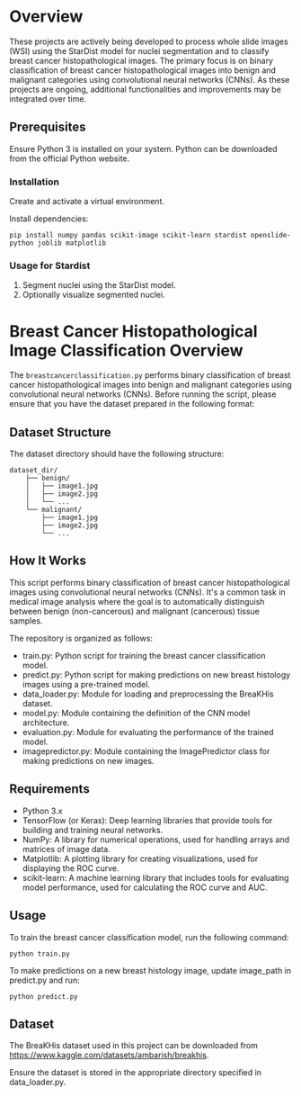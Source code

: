 
# Overview
These projects are actively being developed to process whole slide images (WSI) using the StarDist model for nuclei segmentation and to classify breast cancer histopathological images. The primary focus is on binary classification of breast cancer histopathological images into benign and malignant categories using convolutional neural networks (CNNs). As these projects are ongoing, additional functionalities and improvements may be integrated over time.


## Prerequisites
Ensure Python 3 is installed on your system. Python can be downloaded from the official Python website.

### Installation
Create and activate a virtual environment.

Install dependencies:
```
pip install numpy pandas scikit-image scikit-learn stardist openslide-python joblib matplotlib
```

### Usage for Stardist 
1. Segment nuclei using the StarDist model.
2. Optionally visualize segmented nuclei.

# Breast Cancer Histopathological Image Classification Overview

The ```breastcancerclassification.py``` performs binary classification of breast cancer histopathological images into benign and malignant categories using convolutional neural networks (CNNs). Before running the script, please ensure that you have the dataset prepared in the following format:


## Dataset Structure

The dataset directory should have the following structure:

``` 
dataset_dir/
    ├── benign/
    │   ├── image1.jpg
    │   ├── image2.jpg
    │   └── ...
    └── malignant/
        ├── image1.jpg
        ├── image2.jpg
        └── ...
``` 

## How It Works

This script performs binary classification of breast cancer histopathological images using convolutional neural networks (CNNs). It's a common task in medical image analysis where the goal is to automatically distinguish between benign (non-cancerous) and malignant (cancerous) tissue samples.

The repository is organized as follows:

- train.py: Python script for training the breast cancer classification model.
- predict.py: Python script for making predictions on new breast histology images using a pre-trained model.
- data_loader.py: Module for loading and preprocessing the BreaKHis dataset.
- model.py: Module containing the definition of the CNN model architecture.
- evaluation.py: Module for evaluating the performance of the trained model.
- imagepredictor.py: Module containing the ImagePredictor class for making predictions on new images.


## Requirements

- Python 3.x
- TensorFlow (or Keras): Deep learning libraries that provide tools for building and training neural networks.
- NumPy: A library for numerical operations, used for handling arrays and matrices of image data.
- Matplotlib: A plotting library for creating visualizations, used for displaying the ROC curve.
- scikit-learn: A machine learning library that includes tools for evaluating model performance, used for calculating the ROC curve and AUC.


## Usage

To train the breast cancer classification model, run the following command:

```python train.py```

To make predictions on a new breast histology image, update image_path in predict.py and run:

```python predict.py```

## Dataset
The BreaKHis dataset used in this project can be downloaded from https://www.kaggle.com/datasets/ambarish/breakhis.

Ensure the dataset is stored in the appropriate directory specified in data_loader.py.